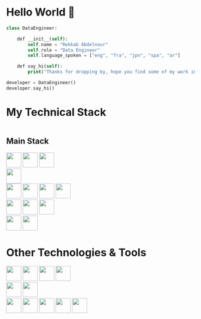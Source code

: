 <h1> Hello World 👋</h1>

```php
class DataEngineer:

    def __init__(self):
        self.name = "Rekkab Abdelnour"
        self.role = "Data Engineer"
        self.language_spoken = ["eng", "fra", "jpn", "spa", "ar"]

    def say_hi(self):
        print("Thanks for dropping by, hope you find some of my work interesting.")

developer = DataEngineer()
developer.say_hi()

```
<h1> My Technical Stack </h1>  
<div style="display: inline-block;">
    <h2> Main Stack </h2>
    <img width="40px" src="https://cdn.jsdelivr.net/gh/devicons/devicon@latest/icons/python/python-original.svg" />    
    <img width="40px" src="https://cdn.jsdelivr.net/gh/devicons/devicon@latest/icons/angular/angular-original.svg" />  
    <img width="40px" src="https://cdn.jsdelivr.net/gh/devicons/devicon@latest/icons/nestjs/nestjs-original.svg" />          
</div>          

<br>
    <img width="40px"src="https://cdn.jsdelivr.net/gh/devicons/devicon@latest/icons/apacheairflow/apacheairflow-original.svg" />
<br>
<div style="display: inline-block;">
    <img width="40px" src="https://cdn.jsdelivr.net/gh/devicons/devicon@latest/icons/pandas/pandas-original.svg" />
    <img width="40px" src="https://cdn.jsdelivr.net/gh/devicons/devicon@latest/icons/numpy/numpy-original.svg" />
    <img width="40px" src="https://cdn.jsdelivr.net/gh/devicons/devicon@latest/icons/sqlalchemy/sqlalchemy-original.svg" />
    <img width="40px" src="https://cdn.jsdelivr.net/gh/devicons/devicon@latest/icons/jupyter/jupyter-original.svg" />
</div>          

<br>
<div style="display: inline-block;">
    <img width="40px" src="https://cdn.jsdelivr.net/gh/devicons/devicon@latest/icons/mysql/mysql-original-wordmark.svg" />
    <img width="40px" src="https://cdn.jsdelivr.net/gh/devicons/devicon@latest/icons/postgresql/postgresql-original-wordmark.svg" />
    <img width="40px" src="https://cdn.jsdelivr.net/gh/devicons/devicon@latest/icons/mongodb/mongodb-original.svg" />
</div>     
<br>

<div style="display: inline-block;">
     <img width="40px" src="https://cdn.jsdelivr.net/gh/devicons/devicon@latest/icons/docker/docker-original.svg" />
     <img width="40px" src="https://cdn.jsdelivr.net/gh/devicons/devicon@latest/icons/kubernetes/kubernetes-original.svg" />
</div>     

<h1> Other Technologies & Tools </h1>  
<div style="display: inline-block;">
    <img width="40px" src="https://cdn.jsdelivr.net/gh/devicons/devicon@latest/icons/php/php-original.svg"/>
    <img width="40px" src="https://cdn.jsdelivr.net/gh/devicons/devicon@latest/icons/javascript/javascript-original.svg" />
    <img width="40px" src="https://cdn.jsdelivr.net/gh/devicons/devicon@latest/icons/react/react-original.svg" />   
    <img width="40px"  src="https://cdn.jsdelivr.net/gh/devicons/devicon@latest/icons/angular/angular-original.svg" />

</div>
<br>
<div style="display: inline-block;">
<img width="40px" src="https://cdn.jsdelivr.net/gh/devicons/devicon@latest/icons/java/java-original.svg" />
<img width="40px" src="https://cdn.jsdelivr.net/gh/devicons/devicon@latest/icons/c/c-original.svg" />
          
</div>    

<br>

<div style="display: inline-block;">
<img width="40px" src="https://cdn.jsdelivr.net/gh/devicons/devicon@latest/icons/bash/bash-original.svg" />
<img width="40px" src="https://cdn.jsdelivr.net/gh/devicons/devicon@latest/icons/linux/linux-original.svg" />
<img width="40px" src="https://cdn.jsdelivr.net/gh/devicons/devicon@latest/icons/git/git-original.svg" />
<img width="40px" src="https://cdn.jsdelivr.net/gh/devicons/devicon@latest/icons/github/github-original.svg" />
<img width="40px" src="https://cdn.jsdelivr.net/gh/devicons/devicon@latest/icons/gitlab/gitlab-original.svg" />

</div>   
